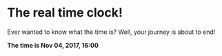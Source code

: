 # The real time clock!

Ever wanted to know what the time is? Well, your journey is about to end!

**The time is Nov 04, 2017, 16:00**